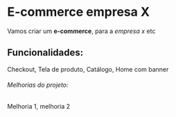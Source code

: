 # E-commerce empresa X

Vamos criar um **e-commerce**, para a *empresa x*  etc

## Funcionalidades:

Checkout, Tela de produto, Catálogo, Home com banner

###### Melhorias do projeto:

Melhoria 1, melhoria 2